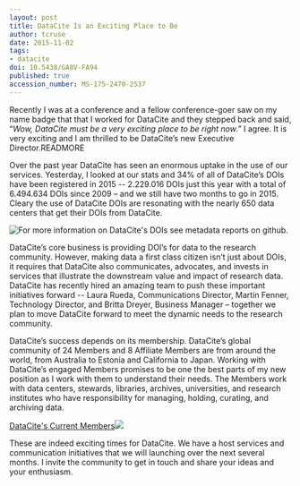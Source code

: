 ```yaml
---
layout: post
title: DataCite Is an Exciting Place to Be
author: tcruse
date: 2015-11-02
tags:
- datacite
doi: 10.5438/GA8V-FA94
published: true
accession_number: MS-175-2470-2537
---
```

Recently I was at a conference and a fellow conference-goer saw on my name badge that that I worked for DataCite and they stepped back and said, “*Wow, DataCite must be a very exciting place to be right now.*” I agree.  It is very exciting and I am thrilled to be DataCite’s new Executive Director.READMORE

Over the past year DataCite has seen an enormous uptake in the use of our services. Yesterday, I looked at our stats and 34% of all of DataCite’s DOIs have been registered in 2015 -- 2.229.016 DOIs just this year with a total of 6.494.634 DOIs since 2009 – and we still have two months to go in 2015.  Cleary the use of DataCite DOIs are resonating with the nearly 650 data centers that get their DOIs from DataCite.

![For more information on DataCite's DOIs see [metadata reports](https://github.com/datacite/metadata-reports/blob/master/overview/index.md) on github.](/images/2015/11/DOIs_per_year.png)

DataCite’s core business is providing DOI’s for data to the research community. However, making data a first class citizen isn’t just about DOIs, it requires that DataCite also communicates, advocates, and invests in services that illustrate the downstream value and impact of research data.  DataCite has recently hired an amazing team to push these important initiatives forward -- Laura Rueda, Communications Director, Martin Fenner, Technology Director, and Britta Dreyer, Business Manager – together we plan to move DataCite forward to meet the dynamic needs to the research community.

DataCite’s success depends on its membership. DataCite’s global community of 24 Members and 8 Affiliate Members are from around the world, from Australia to Estonia and California to Japan.   Working with DataCite’s engaged Members promises to be one the best parts of my new position as I work with them to understand their needs. The  Members work with data centers, stewards, libraries, archives, universities, and research institutes who have responsibility for managing, holding, curating, and archiving data.

[DataCite's Current Members]()![](/images/2015/11/members.png)

These are indeed exciting times for DataCite. We have a host services and communication initiatives that we will launching over the next several months. I invite the community to get in touch and share your ideas and your enthusiasm.
